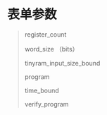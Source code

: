 # 表单参数



> register_count
>
> word_size （bits）
>
> tinyram_input_size_bound
>
> program
>
> time_bound
>
> verify_program 

